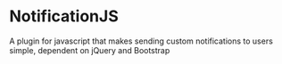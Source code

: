 # NotificationJS
A plugin for javascript that makes sending custom notifications to users simple, dependent on jQuery and Bootstrap
